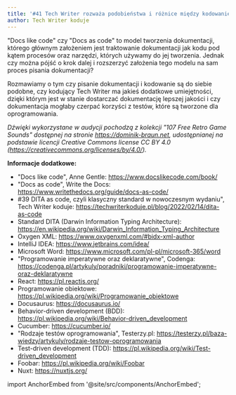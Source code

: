 ```yaml
---
title: '#41 Tech Writer rozważa podobieństwa i różnice między kodowaniem a pisaniem dokumentacji'
author: Tech Writer koduje
---
```


"Docs like code" czy "Docs as code" to model tworzenia dokumentacji, którego głównym założeniem jest traktowanie dokumentacji jak kodu pod kątem procesów oraz narzędzi, których używamy do jej tworzenia. Jednak czy można pójść o krok dalej i rozszerzyć założenia tego modelu na sam proces pisania dokumentacji?

Rozmawiamy o tym czy pisanie dokumentacji i kodowanie są do siebie podobne, czy kodujący Tech Writer ma jakieś dodatkowe umiejętności, dzięki którym jest w stanie dostarczać dokumentację lepszej jakości i czy dokumentacja mogłaby czerpać korzyści z testów, które są tworzone dla oprogramowania.

_Dźwięki wykorzystane w audycji pochodzą z kolekcji "107 Free Retro Game Sounds" dostępnej na stronie https://dominik-braun.net, udostępnianej na podstawie licencji Creative Commons license CC BY 4.0 (https://creativecommons.org/licenses/by/4.0/)._

**Informacje dodatkowe:**

* "Docs like code", Anne Gentle:  https://www.docslikecode.com/book/
* "Docs as code", Write the Docs:  https://www.writethedocs.org/guide/docs-as-code/
* #39 DITA as code, czyli klasyczny standard w nowoczesnym wydaniu", Tech Writer koduje: https://techwriterkoduje.pl/blog/2022/02/14/dita-as-code
* Standard DITA (Darwin Information Typing Architecture): https://en.wikipedia.org/wiki/Darwin_Information_Typing_Architecture
* Oxygen XML: https://www.oxygenxml.com/#bidx-xml-author
* IntelliJ IDEA: https://www.jetbrains.com/idea/
* Microsoft Word: https://www.microsoft.com/pl-pl/microsoft-365/word
* "Programowanie imperatywne oraz deklaratywne", Codenga: https://codenga.pl/artykuly/poradniki/programowanie-imperatywne-oraz-deklaratywne
* React: https://pl.reactjs.org/
* Programowanie obiektowe: https://pl.wikipedia.org/wiki/Programowanie_obiektowe
* Docusaurus: https://docusaurus.io/
* Behavior-driven development (BDD): https://pl.wikipedia.org/wiki/Behavior-driven_development
* Cucumber: https://cucumber.io/
* "Rodzaje testów oprogramowania", Testerzy.pl: https://testerzy.pl/baza-wiedzy/artykuly/rodzaje-testow-oprogramowania
* Test-driven development (TDD): https://pl.wikipedia.org/wiki/Test-driven_development
* Foobar: https://pl.wikipedia.org/wiki/Foobar
* Nuxt: https://nuxtjs.org/

import AnchorEmbed from '@site/src/components/AnchorEmbed';

<AnchorEmbed episodeId="41-Tech-Writer-rozwaa-podobiestwa-i-rnice-midzy-kodowaniem-a-pisaniem-dokumentacji-e1hpf98" />
